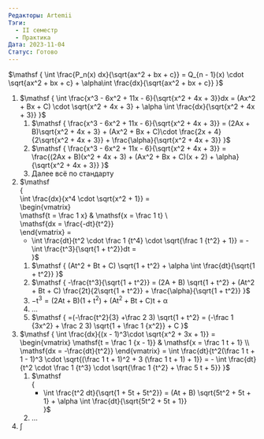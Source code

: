 ```yaml
---
Редакторы: Artemii
Тэги:
  - II семестр
  - Практика
Дата: 2023-11-04
Статус: Готово
---
```

$\mathsf  
{  
\int \frac{P_n(x) dx}{\sqrt{ax^2 + bx + c}} = Q_{n - 1}(x) \cdot \sqrt{ax^2 + bx + c} + \alpha\int \frac{dx}{\sqrt{ax^2 + bx + c}}  
}$

  

1. $\mathsf  
    {  
    \int \frac{x^3 - 6x^2 + 11x - 6}{\sqrt{x^2 + 4x + 3}}dx = (Ax^2 + Bx + C) \cdot \sqrt{x^2 + 4x + 3} + \alpha \int \frac{dx}{\sqrt{x^2 + 4x + 3}}  
    }$
    1. $\mathsf  
        {  
        \frac{x^3 - 6x^2 + 11x - 6}{\sqrt{x^2 + 4x + 3}} = (2Ax + B)\sqrt{x^2 + 4x + 3} + (Ax^2 + Bx + C)\cdot \frac{2x + 4}{2\sqrt{x^2 + 4x + 3}} + \frac{\alpha}{\sqrt{x^2 + 4x + 3}}  
        }$
    2. $\mathsf  
        {  
        \frac{x^3 - 6x^2 + 11x - 6}{\sqrt{x^2 + 4x + 3}} = \frac{(2Ax + B)(x^2 + 4x + 3) + (Ax^2 + Bx + C)(x + 2) + \alpha}{\sqrt{x^2 + 4x + 3}}  
        }$
    3. Далее всё по стандарту
2. $\mathsf  
    {  
    \int \frac{dx}{x^4 \cdot \sqrt{x^2 + 1}} =  
    \begin{vmatrix}  
    \mathsf{t = \frac 1 x} & \mathsf{x = \frac 1 t} \\  
    \mathsf{dx = \frac{-dt}{t^2}}  
    \end{vmatrix} =  
    - \int \frac{dt}{t^2 \cdot \frac 1 {t^4} \cdot \sqrt{\frac 1 {t^2} + 1}} = -\int \frac{t^3}{\sqrt{1 + t^2}}dt =  
    }$
    1. $\mathsf  
        {  
        (At^2 + Bt + C) \sqrt{1 + t^2} + \alpha \int \frac{dt}{\sqrt{1 + t^2}}  
        }$
    2. $\mathsf  
        {  
        -\frac{t^3}{\sqrt{1 + t^2}} = (2A + B) \sqrt{1 + t^2} + (At^2 + Bt + C) \frac{2t}{2\sqrt{1 + t^2}} + \frac{\alpha}{\sqrt{1 + t^2}}  
        }$
    3. $\mathsf  
        {  
        -t^3 = (2At + B)(1 + t^2) + (At^2 + Bt + C)t + \alpha  
        }$
    4. $\ldots$
    5. $\mathsf  
        {  
        =(-\frac{t^2}{3} +\frac 2 3) \sqrt{1 + t^2} = (-\frac 1 {3x^2} + \frac 2 3) \sqrt{1 + \frac 1 {x^2}} + C  
        }$
3. $\mathsf  
    {  
    \int \frac{dx}{(x - 1)^3\cdot \sqrt{x^2 + 3x + 1}} =  
    \begin{vmatrix}  
    \mathsf{t = \frac 1 {x - 1}} & \mathsf{x = \frac 1 t + 1} \\  
    \mathsf{dx = -\frac{dt}{t^2}}  
    \end{vmatrix} =  
    \int \frac{dt}{t^2(\frac 1 t + 1 - 1)^3 \cdot \sqrt{(\frac 1 t + 1)^2 + 3 (\frac 1 t + 1) + 1}} = - \int \frac{dt}{t^2 \cdot \frac 1 {t^3} \cdot \sqrt{\frac 1 {t^2} + \frac 5 t + 5}}  
    }$
    1. $\mathsf  
        {  
        - \int \frac{t^2 dt}{\sqrt{1 + 5t + 5t^2}} = (At + B) \sqrt{5t^2 + 5t + 1} + \alpha \int \frac{dt}{\sqrt{5t^2 + 5t + 1}}  
        }$
    2. $\ldots$
4. $\mathsf  
    {  
    \int  
    }$